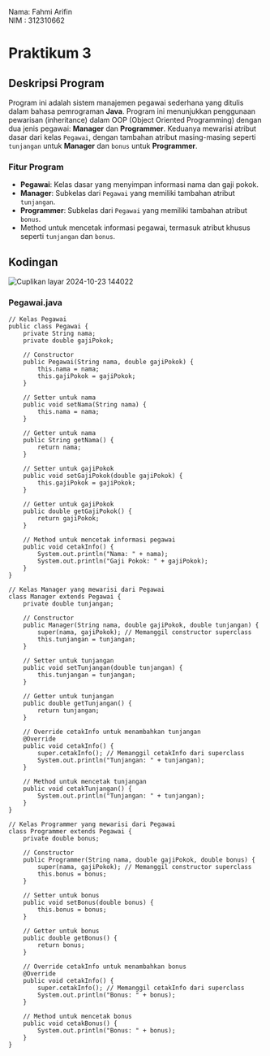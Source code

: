 Nama: Fahmi Arifin     
NIM : 312310662

# Praktikum 3 

## Deskripsi Program

Program ini adalah sistem manajemen pegawai sederhana yang ditulis dalam bahasa pemrograman **Java**. Program ini menunjukkan penggunaan pewarisan (inheritance) dalam OOP (Object Oriented Programming) dengan dua jenis pegawai: **Manager** dan **Programmer**. Keduanya mewarisi atribut dasar dari kelas `Pegawai`, dengan tambahan atribut masing-masing seperti `tunjangan` untuk **Manager** dan `bonus` untuk **Programmer**.

### Fitur Program

- **Pegawai**: Kelas dasar yang menyimpan informasi nama dan gaji pokok.
- **Manager**: Subkelas dari `Pegawai` yang memiliki tambahan atribut `tunjangan`.
- **Programmer**: Subkelas dari `Pegawai` yang memiliki tambahan atribut `bonus`.
- Method untuk mencetak informasi pegawai, termasuk atribut khusus seperti `tunjangan` dan `bonus`.

## Kodingan

![Cuplikan layar 2024-10-23 144022](https://github.com/user-attachments/assets/22ed5003-26cc-4804-a201-5a846ed837c0)

### Pegawai.java
```
// Kelas Pegawai
public class Pegawai {
    private String nama;
    private double gajiPokok;

    // Constructor
    public Pegawai(String nama, double gajiPokok) {
        this.nama = nama;
        this.gajiPokok = gajiPokok;
    }

    // Setter untuk nama
    public void setNama(String nama) {
        this.nama = nama;
    }

    // Getter untuk nama
    public String getNama() {
        return nama;
    }

    // Setter untuk gajiPokok
    public void setGajiPokok(double gajiPokok) {
        this.gajiPokok = gajiPokok;
    }

    // Getter untuk gajiPokok
    public double getGajiPokok() {
        return gajiPokok;
    }

    // Method untuk mencetak informasi pegawai
    public void cetakInfo() {
        System.out.println("Nama: " + nama);
        System.out.println("Gaji Pokok: " + gajiPokok);
    }
}

// Kelas Manager yang mewarisi dari Pegawai
class Manager extends Pegawai {
    private double tunjangan;

    // Constructor
    public Manager(String nama, double gajiPokok, double tunjangan) {
        super(nama, gajiPokok); // Memanggil constructor superclass
        this.tunjangan = tunjangan;
    }

    // Setter untuk tunjangan
    public void setTunjangan(double tunjangan) {
        this.tunjangan = tunjangan;
    }

    // Getter untuk tunjangan
    public double getTunjangan() {
        return tunjangan;
    }

    // Override cetakInfo untuk menambahkan tunjangan
    @Override
    public void cetakInfo() {
        super.cetakInfo(); // Memanggil cetakInfo dari superclass
        System.out.println("Tunjangan: " + tunjangan);
    }

    // Method untuk mencetak tunjangan
    public void cetakTunjangan() {
        System.out.println("Tunjangan: " + tunjangan);
    }
}

// Kelas Programmer yang mewarisi dari Pegawai
class Programmer extends Pegawai {
    private double bonus;

    // Constructor
    public Programmer(String nama, double gajiPokok, double bonus) {
        super(nama, gajiPokok); // Memanggil constructor superclass
        this.bonus = bonus;
    }

    // Setter untuk bonus
    public void setBonus(double bonus) {
        this.bonus = bonus;
    }

    // Getter untuk bonus
    public double getBonus() {
        return bonus;
    }

    // Override cetakInfo untuk menambahkan bonus
    @Override
    public void cetakInfo() {
        super.cetakInfo(); // Memanggil cetakInfo dari superclass
        System.out.println("Bonus: " + bonus);
    }

    // Method untuk mencetak bonus
    public void cetakBonus() {
        System.out.println("Bonus: " + bonus);
    }
}







